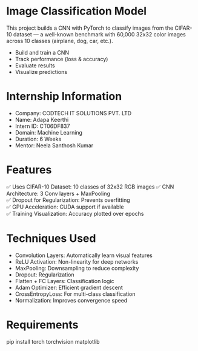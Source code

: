 # Image Classification Model
This project builds a CNN with PyTorch to classify images from the CIFAR-10 dataset — a well-known benchmark with 60,000 32x32 color images across 10 classes (airplane, dog, car, etc.).
- Build and train a CNN
- Track performance (loss & accuracy)
- Evaluate results
- Visualize predictions
# Internship Information
- Company: CODTECH IT SOLUTIONS PVT. LTD
- Name: Adapa Keerthi
- Intern ID: CT06DF837
- Domain: Machine Learning
- Duration: 6 Weeks
- Mentor: Neela Santhosh Kumar
# Features
       
  ✅ Uses CIFAR-10 Dataset: 10 classes of 32x32 RGB images 
  ✅ CNN Architecture: 3 Conv layers + MaxPooling     
  ✅ Dropout for Regularization: Prevents overfitting           
  ✅ GPU Acceleration: CUDA support if available      
  ✅ Training Visualization: Accuracy plotted over epochs   
# Techniques Used
                            
 - Convolution Layers: Automatically learn visual features 
 - ReLU Activation: Non-linearity for deep networks     
 - MaxPooling: Downsampling to reduce complexity   
 - Dropout: Regularization                      
 - Flatten + FC Layers: Classification logic                
 - Adam Optimizer: Efficient gradient descent          
 - CrossEntropyLoss: For multi-class classification      
 - Normalization: Improves convergence speed      
# Requirements
pip install torch torchvision matplotlib

